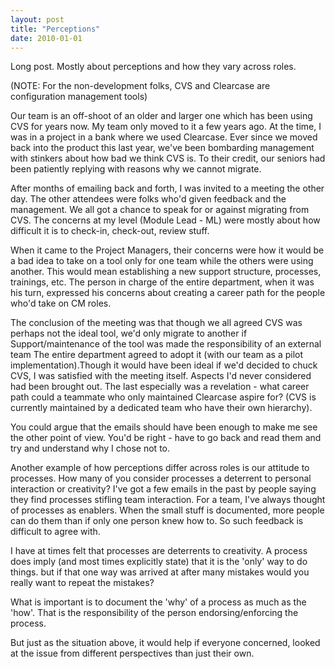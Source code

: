 ```yaml
---
layout: post
title: "Perceptions"
date: 2010-01-01
---
```

Long post. Mostly about perceptions and how they vary across roles.

(NOTE: For the non-development folks, CVS and Clearcase are configuration management tools)

Our team is an off-shoot of an older and larger one which has been using CVS for years now. My team only moved to it a few years ago. At the time, I was in a project in a bank where we used Clearcase. Ever since we moved back into the product this last year, we've been bombarding management with stinkers about how bad we think CVS is. To their credit, our seniors had been patiently replying with reasons why we cannot migrate. 

After months of emailing back and forth, I was invited to a meeting the other day. The other attendees were folks who'd given feedback and the management. We all got a chance to speak for or against migrating from CVS. The concerns at my level (Module Lead - ML) were mostly about how difficult it is to check-in, check-out, review stuff. 

When it came to the Project Managers, their concerns were how it would be a bad idea to take on a tool only for one team while the others were using another. This would mean establishing a new support structure, processes, trainings, etc. The person in charge of the entire department, when it was his turn, expressed his concerns about creating a career path for the people who'd take on CM roles. 

The conclusion of the meeting was that though we all agreed CVS was perhaps not the ideal tool, we'd only migrate to another if 
Support/maintenance of the tool was made the responsibility of an external team 
The entire department agreed to adopt it (with our team as a pilot implementation).Though it would have been ideal if we'd decided to chuck CVS, I was satisfied with the meeting itself. Aspects I'd never considered had been brought out. The last especially was a revelation - what career path could a teammate who only maintained Clearcase aspire for? (CVS is currently maintained by a dedicated team who have their own hierarchy).

You could argue that the emails should have been enough to make me see the other point of view. You'd be right - have to go back and read them and try and understand why I chose not to.

Another example of how perceptions differ across roles is our attitude to processes. How many of you consider processes a deterrent to personal interaction or creativity? I've got a few emails in the past by people saying they find processes stifling team interaction. For a team, I've always thought of processes as enablers. When the small stuff is documented, more people can do them than if only one person knew how to. So such feedback is difficult to agree with.

I have at times felt that processes are deterrents to creativity. A process does imply (and most times explicitly state) that it is the 'only' way to do things. but if that one way was arrived at after many mistakes would you really want to repeat the mistakes? 

What is important is to document the 'why' of a process as much as the 'how'. That is the responsibility of the person endorsing/enforcing the process. 

But just as the situation above, it would help if everyone concerned, looked at the issue from different perspectives than just their own.
